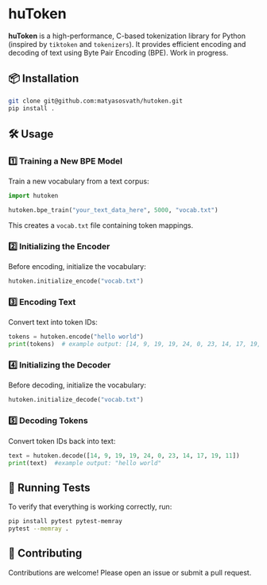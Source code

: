 
# huToken

**huToken** is a high-performance, C-based tokenization library for Python (inspired by `tiktoken` and `tokenizers`). It provides efficient encoding and decoding of text using Byte Pair Encoding (BPE). Work in progress.

## 📦 Installation

```sh
git clone git@github.com:matyasosvath/hutoken.git
pip install .
```

## 🛠 Usage

### 1️⃣ Training a New BPE Model
Train a new vocabulary from a text corpus:

```python
import hutoken

hutoken.bpe_train("your_text_data_here", 5000, "vocab.txt")
```

This creates a `vocab.txt` file containing token mappings.

### 2️⃣ Initializing the Encoder
Before encoding, initialize the vocabulary:

```python
hutoken.initialize_encode("vocab.txt")
```

### 3️⃣ Encoding Text
Convert text into token IDs:

```python
tokens = hutoken.encode("hello world")
print(tokens)  # example output: [14, 9, 19, 19, 24, 0, 23, 14, 17, 19, 11]
```

### 4️⃣ Initializing the Decoder

Before decoding, initialize the vocabulary:

```python
hutoken.initialize_decode("vocab.txt")
```

### 5️⃣ Decoding Tokens

Convert token IDs back into text:

```python
text = hutoken.decode([14, 9, 19, 19, 24, 0, 23, 14, 17, 19, 11])
print(text)  #example output: "hello world"
```

## 🧪 Running Tests

To verify that everything is working correctly, run:

```sh
pip install pytest pytest-memray
pytest --memray .
```

## 🤝 Contributing
Contributions are welcome! Please open an issue or submit a pull request.
